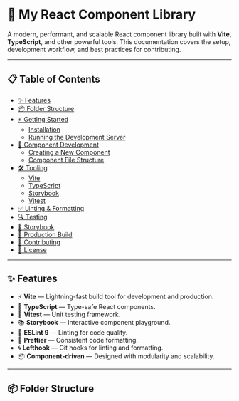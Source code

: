 # 🚀 My React Component Library

A modern, performant, and scalable React component library built with **Vite**, **TypeScript**, and other powerful tools. This documentation covers the setup, development workflow, and best practices for contributing.

---

## 📋 Table of Contents

- [✨ Features](#-features)
- [📦 Folder Structure](#-folder-structure)
- [⚡ Getting Started](#-getting-started)
  - [Installation](#installation)
  - [Running the Development Server](#running-the-development-server)
- [🧱 Component Development](#-component-development)
  - [Creating a New Component](#creating-a-new-component)
  - [Component File Structure](#component-file-structure)
- [🛠️ Tooling](#-tooling)
  - [Vite](#vite)
  - [TypeScript](#typescript)
  - [Storybook](#storybook)
  - [Vitest](#vitest)
- [✅ Linting & Formatting](#-linting--formatting)
- [🔍 Testing](#-testing)
- [📖 Storybook](#-storybook)
- [🚀 Production Build](#-production-build)
- [📄 Contributing](#-contributing)
- [📜 License](#-license)

---

## ✨ Features

- ⚡ **Vite** — Lightning-fast build tool for development and production.
- 🔷 **TypeScript** — Type-safe React components.
- 🧪 **Vitest** — Unit testing framework.
- 📚 **Storybook** — Interactive component playground.
- 🧹 **ESLint 9** — Linting for code quality.
- 💅 **Prettier** — Consistent code formatting.
- 🌀 **Lefthook** — Git hooks for linting and formatting.
- 📦 **Component-driven** — Designed with modularity and scalability.

---

## 📦 Folder Structure
